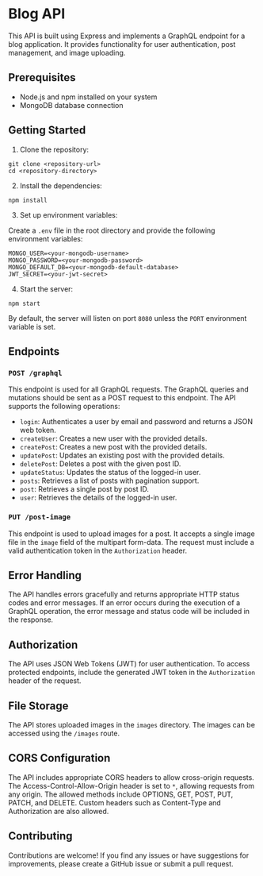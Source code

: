 # Blog API

This API is built using Express and implements a GraphQL endpoint for a blog application. It provides functionality for user authentication, post management, and image uploading.

## Prerequisites

- Node.js and npm installed on your system
- MongoDB database connection

## Getting Started

1. Clone the repository:

```shell
git clone <repository-url>
cd <repository-directory>
```

2. Install the dependencies:

```shell
npm install
```

3. Set up environment variables:

Create a `.env` file in the root directory and provide the following environment variables:

```
MONGO_USER=<your-mongodb-username>
MONGO_PASSWORD=<your-mongodb-password>
MONGO_DEFAULT_DB=<your-mongodb-default-database>
JWT_SECRET=<your-jwt-secret>
```

4. Start the server:

```shell
npm start
```

By default, the server will listen on port `8080` unless the `PORT` environment variable is set.

## Endpoints

### `POST /graphql`

This endpoint is used for all GraphQL requests. The GraphQL queries and mutations should be sent as a POST request to this endpoint. The API supports the following operations:

- `login`: Authenticates a user by email and password and returns a JSON web token.
- `createUser`: Creates a new user with the provided details.
- `createPost`: Creates a new post with the provided details.
- `updatePost`: Updates an existing post with the provided details.
- `deletePost`: Deletes a post with the given post ID.
- `updateStatus`: Updates the status of the logged-in user.
- `posts`: Retrieves a list of posts with pagination support.
- `post`: Retrieves a single post by post ID.
- `user`: Retrieves the details of the logged-in user.

### `PUT /post-image`

This endpoint is used to upload images for a post. It accepts a single image file in the `image` field of the multipart form-data. The request must include a valid authentication token in the `Authorization` header.

## Error Handling

The API handles errors gracefully and returns appropriate HTTP status codes and error messages. If an error occurs during the execution of a GraphQL operation, the error message and status code will be included in the response.

## Authorization

The API uses JSON Web Tokens (JWT) for user authentication. To access protected endpoints, include the generated JWT token in the `Authorization` header of the request.

## File Storage

The API stores uploaded images in the `images` directory. The images can be accessed using the `/images` route.

## CORS Configuration

The API includes appropriate CORS headers to allow cross-origin requests. The Access-Control-Allow-Origin header is set to `*`, allowing requests from any origin. The allowed methods include OPTIONS, GET, POST, PUT, PATCH, and DELETE. Custom headers such as Content-Type and Authorization are also allowed.

## Contributing

Contributions are welcome! If you find any issues or have suggestions for improvements, please create a GitHub issue or submit a pull request.
